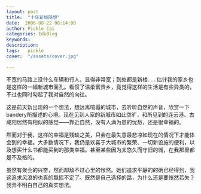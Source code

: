 ```yaml
---
layout: post  
title:  "十年新城随想"
date:  2006-08-22 08:14:00
author: Pickle Cai  
categories: EduBlog  
keywords: 
description:   
tags:	pickle   
cover:  "/assets/cover.jpg"  

---
```


不宽的马路上没什么车辆和行人，显得非常宽；到处都是新楼……估计我的家乡也是这样的一幅新城市面孔。看惯了温柔富贵乡，竟觉得这样的生活是有些异类的，不过也同时勾起了我对自然的向往。



这是前天新出现的一个想法，想远离喧嚣的城市，去听听自然的声音，欣赏一下bandery所描述的心境。现在见到人家的新城市如此空旷，和所见到的连云港、古咸阳居然有相似的感觉——靠近自然，没有人满为患的忧愁，还是很幸福的。



然而对于我，这样的幸福是残缺之美，只会在最失意最悲凉如现在的情况下才能体会到的幸福。大多数情况下，我仍是欢喜于大城市的繁荣、一切新设施的便利，以及想买什么书都能买到的那类幸福。甚至某些因为太悠久而守旧的城，在我那里都是不及格的。



 虽然有聚会的兴奋，然而却敌不过心里的怅然。她们追求平静的的确已经得到，我这追求风浪的也真的飘摇不定了。既然是自己选择的路，为什么还是要怅然若失？我弄不明白自己的真实想法。



 



		    
